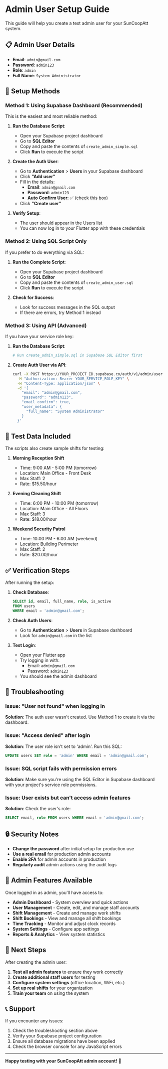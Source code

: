 # Admin User Setup Guide

This guide will help you create a test admin user for your SunCoopAtt system.

## 📋 Admin User Details

- **Email**: `admin@gmail.com`
- **Password**: `admin123`
- **Role**: `admin`
- **Full Name**: `System Administrator`

## 🚀 Setup Methods

### Method 1: Using Supabase Dashboard (Recommended)

This is the easiest and most reliable method:

1. **Run the Database Script**:
   - Open your Supabase project dashboard
   - Go to **SQL Editor**
   - Copy and paste the contents of `create_admin_simple.sql`
   - Click **Run** to execute the script

2. **Create the Auth User**:
   - Go to **Authentication** > **Users** in your Supabase dashboard
   - Click **"Add user"**
   - Fill in the details:
     - **Email**: `admin@gmail.com`
     - **Password**: `admin123`
     - **Auto Confirm User**: ✅ (check this box)
   - Click **"Create user"**

3. **Verify Setup**:
   - The user should appear in the Users list
   - You can now log in to your Flutter app with these credentials

### Method 2: Using SQL Script Only

If you prefer to do everything via SQL:

1. **Run the Complete Script**:
   - Open your Supabase project dashboard
   - Go to **SQL Editor**
   - Copy and paste the contents of `create_admin_user.sql`
   - Click **Run** to execute the script

2. **Check for Success**:
   - Look for success messages in the SQL output
   - If there are errors, try Method 1 instead

### Method 3: Using API (Advanced)

If you have your service role key:

1. **Run the Database Script**:
   ```bash
   # Run create_admin_simple.sql in Supabase SQL Editor first
   ```

2. **Create Auth User via API**:
   ```bash
   curl -X POST https://YOUR_PROJECT_ID.supabase.co/auth/v1/admin/users \
     -H "Authorization: Bearer YOUR_SERVICE_ROLE_KEY" \
     -H "Content-Type: application/json" \
     -d '{
       "email": "admin@gmail.com",
       "password": "admin123",
       "email_confirm": true,
       "user_metadata": {
         "full_name": "System Administrator"
       }
     }'
   ```

## 🧪 Test Data Included

The scripts also create sample shifts for testing:

1. **Morning Reception Shift**
   - Time: 9:00 AM - 5:00 PM (tomorrow)
   - Location: Main Office - Front Desk
   - Max Staff: 2
   - Rate: $15.50/hour

2. **Evening Cleaning Shift**
   - Time: 6:00 PM - 10:00 PM (tomorrow)
   - Location: Main Office - All Floors
   - Max Staff: 3
   - Rate: $18.00/hour

3. **Weekend Security Patrol**
   - Time: 10:00 PM - 6:00 AM (weekend)
   - Location: Building Perimeter
   - Max Staff: 2
   - Rate: $20.00/hour

## ✅ Verification Steps

After running the setup:

1. **Check Database**:
   ```sql
   SELECT id, email, full_name, role, is_active 
   FROM users 
   WHERE email = 'admin@gmail.com';
   ```

2. **Check Auth Users**:
   - Go to **Authentication** > **Users** in Supabase dashboard
   - Look for `admin@gmail.com` in the list

3. **Test Login**:
   - Open your Flutter app
   - Try logging in with:
     - Email: `admin@gmail.com`
     - Password: `admin123`
   - You should see the admin dashboard

## 🔧 Troubleshooting

### Issue: "User not found" when logging in
**Solution**: The auth user wasn't created. Use Method 1 to create it via the dashboard.

### Issue: "Access denied" after login
**Solution**: The user role isn't set to 'admin'. Run this SQL:
```sql
UPDATE users SET role = 'admin' WHERE email = 'admin@gmail.com';
```

### Issue: SQL script fails with permission errors
**Solution**: Make sure you're using the SQL Editor in Supabase dashboard with your project's service role permissions.

### Issue: User exists but can't access admin features
**Solution**: Check the user's role:
```sql
SELECT email, role FROM users WHERE email = 'admin@gmail.com';
```

## 🔒 Security Notes

- **Change the password** after initial setup for production use
- **Use a real email** for production admin accounts
- **Enable 2FA** for admin accounts in production
- **Regularly audit** admin actions using the audit logs

## 📱 Admin Features Available

Once logged in as admin, you'll have access to:

- **Admin Dashboard** - System overview and quick actions
- **User Management** - Create, edit, and manage staff accounts
- **Shift Management** - Create and manage work shifts
- **Shift Bookings** - View and manage all shift bookings
- **Time Tracking** - Monitor and adjust clock records
- **System Settings** - Configure app settings
- **Reports & Analytics** - View system statistics

## 🎯 Next Steps

After creating the admin user:

1. **Test all admin features** to ensure they work correctly
2. **Create additional staff users** for testing
3. **Configure system settings** (office location, WiFi, etc.)
4. **Set up real shifts** for your organization
5. **Train your team** on using the system

## 📞 Support

If you encounter any issues:

1. Check the troubleshooting section above
2. Verify your Supabase project configuration
3. Ensure all database migrations have been applied
4. Check the browser console for any JavaScript errors

---

**Happy testing with your SunCoopAtt admin account!** 🎉 